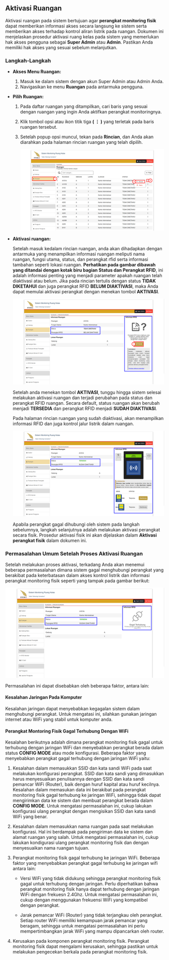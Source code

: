 ## Aktivasi Ruangan

Aktivasi ruangan pada sistem bertujuan agar **perangkat monitoring fisik** dapat memberikan informasi akses secara langsung ke sistem serta memberikan akses terhadap kontrol aliran listrik pada ruangan. Dokumen ini menjelaskan prosedur aktivasi ruang kelas pada sistem yang memerlukan hak akses pengguna sebagai **Super Admin** atau **Admin**. Pastikan Anda memiliki hak akses yang sesuai sebelum melanjutkan.

### Langkah-Langkah

- **Akses Menu Ruangan:**

  1. Masuk ke dalam sistem dengan akun Super Admin atau Admin Anda.
  2. Navigasikan ke menu **Ruangan** pada antarmuka pengguna.

- **Pilih Ruangan:**

  1. Pada daftar ruangan yang ditampilkan, cari baris yang sesuai dengan ruangan yang ingin Anda aktifkan perangkat monitoringnya.
  2. Klik tombol opsi atau ikon titik tiga **( ⋮ )** yang terletak pada baris ruangan tersebut.
  3. Setelah popup opsi muncul, tekan pada **Rincian**, dan Anda akan diarahkan pada halaman rincian ruangan yang telah dipilih.

     ![activation step 1](https://raw.githubusercontent.com/thinkiewinkie/sistem_monitoring_ruang_kelas_guidance/main/assets/images/activation_1.png)

- **Aktivasi ruangan:**

  Setelah masuk kedalam rincian ruangan, anda akan dihadapkan dengan antarmuka yang menampilkan informasi ruangan meliputi nama ruangan, fungsi utama, status, dan perangkat rfid serta informasi tambahan seperti lokasi ruangan. **Perhatikan pada gambar dibawah yang ditandai dengan kotak biru bagian Status dan Perangkat RFID**, ini adalah informasi penting yang menjadi parameter apakah ruangan telah diaktivasi atau belum. Jika pada rincian tertulis dengan status **TIDAK DIKETAHUI** dan juga perangkat RFID **BELUM DIAKTIVASI**, maka Anda dapat memulai aktivasi perangkat dengan menekan tombol **AKTIVASI**.

  ![activation step 2](https://raw.githubusercontent.com/thinkiewinkie/sistem_monitoring_ruang_kelas_guidance/main/assets/images/activation_2.png)

  Setelah anda menekan tombol **AKTIVASI**, tunggu hingga sistem selesai melakukan aktivasi ruangan dan terjadi perubahan pada status dan perangkat RFID ruangan. Secara default, status ruangan akan berubah menjadi **TERSEDIA** dan perangkat RFID menjadi **SUDAH DIAKTIVASI**.

  Pada halaman rincian ruangan yang sudah diaktivasi, akan menampilkan informasi RFID dan juga kontrol jalur listrik dalam ruangan.

  ![activation step 4](https://raw.githubusercontent.com/thinkiewinkie/sistem_monitoring_ruang_kelas_guidance/main/assets/images/activation_4.png)

  Apabila perangkat gagal dihubungi oleh sistem pada langkah sebelumnya, langkah selanjutnya adalah melakukan aktivasi perangkat secara fisik. Prosedur aktivasi fisik ini akan dijelaskan dalam **Aktivasi perangkat fisik** dalam dokumen ini.

### Permasalahan Umum Setelah Proses Aktivasi Ruangan

Setelah melakukan proses aktivasi, terkadang Anda akan menemui beberapa permasalahan dimana sistem gagal menghubungi perangkat yang berakibat pada keterbatasan dalam akses kontrol listrik dan informasi perangkat monitoring fisik seperti yang tampak pada gambar berikut:

![activation step 3](https://raw.githubusercontent.com/thinkiewinkie/sistem_monitoring_ruang_kelas_guidance/main/assets/images/activation_3.png)

Permasalahan ini dapat disebabkan oleh beberapa faktor, antara lain:

#### Kesalahan Jaringan Pada Komputer

Kesalahan jaringan dapat menyebabkan kegagalan sistem dalam menghubungi perangkat. Untuk mengatasi ini, silahkan gunakan jaringan internet atau WiFi yang stabil untuk komputer anda.

#### Perangkat Montoring Fisik Gagal Terhubung Dengan WiFi

Kesalahan berikutnya adalah dimana perangkat monitoring fisik gagal untuk terhubung dengan jaringan WiFi dan menyebabkan perangkat berada dalam status **CONFIG MODE** atau mode konfigurasi. Beberapa faktor yang menyebabkan perangkat gagal terhubung dengan jaringan WiFi yaitu:

1. Kesalahan dalam memasukkan SSID dan kata sandi WiFi pada saat melakukan konfigurasi perangkat. SSID dan kata sandi yang dimasukkan harus menyesuaikan penulisannya dengan SSID dan kata sandi pemancar WiFi (Router), baik dengan huruf kapital atau huruf kecilnya. Kesalahan dalam memasukan data ini berakibat pada perangkat monitoring fisik gagal terhubung ke jaringan WiFi, sehingga tidak dapat mengirimkan data ke sistem dan membuat perangkat berada dalam **CONFIG MODE**. Untuk mengatasi permasalahan ini, cukup lakukan konfigurasi ulang perangkat dengan mengisikan SSID dan kata sandi WiFi yang benar.

2. Kesalahan dalam memasukkan nama ruangan pada saat melakukan konfigurasi. Hal ini berdampak pada pengiriman data ke sistem dan alamat ruangan yang salah. Untuk mengatasi permasalahan ini, cukup lakukan kondigurasi ulang perangkat monitoring fisik dan dengan menyesuaikan nama ruangan tujuan.

3. Perangkat monitoring fisik gagal terhubung ke jaringan WiFi. Beberapa faktor yang menyebabkan perangkat gagal terhubung ke jaringan wifi antara lain:

   - Versi WiFi yang tidak didukung sehingga perangkat monitoring fisik gagal untuk terhubung dengan jaringan. Perlu diperhatikan bahwa perangkat monitoring fisik hanya dapat terhubung dengan jaringan WiFi dengan frekuesn 2.4Ghz. Untuk mengatasi permasalahan ini, cukup dengan menggunakan frekuensi WiFi yang kompatibel dengan perangkat.

   - Jarak pemancar WiFi (Router) yang tidak terjangkau oleh perangkat. Setiap router WiFi memiliki kemampuan jarak pemancar yang beragam, sehingga untuk mengatasi permasalahan ini perlu mempertimbangkan jarak WiFi yang mampu dipancarkan oleh router.

4. Kerusakan pada komponen perangkat monitoring fisik. Perangkat monitoring fisik dapat mengalami kerusakan, sehingga pastikan untuk melakukan pengecekan berkala pada perangkat monitoring fisik.
